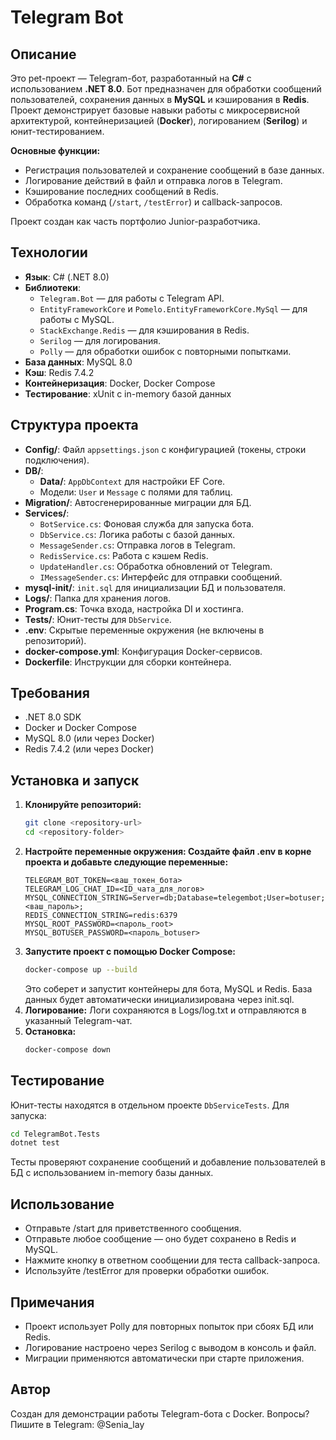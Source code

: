 # Telegram Bot

## Описание
Это pet-проект — Telegram-бот, разработанный на **C#** с использованием **.NET 8.0**. Бот предназначен для обработки сообщений пользователей, сохранения данных в **MySQL** и кэширования в **Redis**. Проект демонстрирует базовые навыки работы с микросервисной архитектурой, контейнеризацией (**Docker**), логированием (**Serilog**) и юнит-тестированием.

**Основные функции:**
- Регистрация пользователей и сохранение сообщений в базе данных.
- Логирование действий в файл и отправка логов в Telegram.
- Кэширование последних сообщений в Redis.
- Обработка команд (`/start`, `/testError`) и callback-запросов.

Проект создан как часть портфолио Junior-разработчика.

## Технологии
- **Язык**: C# (.NET 8.0)
- **Библиотеки**:
  - `Telegram.Bot` — для работы с Telegram API.
  - `EntityFrameworkCore` и `Pomelo.EntityFrameworkCore.MySql` — для работы с MySQL.
  - `StackExchange.Redis` — для кэширования в Redis.
  - `Serilog` — для логирования.
  - `Polly` — для обработки ошибок с повторными попытками.
- **База данных**: MySQL 8.0
- **Кэш**: Redis 7.4.2
- **Контейнеризация**: Docker, Docker Compose
- **Тестирование**: xUnit с in-memory базой данных

## Структура проекта
- **Config/**: Файл `appsettings.json` с конфигурацией (токены, строки подключения).
- **DB/**:
  - **Data/**: `AppDbContext` для настройки EF Core.
  - Модели: `User` и `Message` с полями для таблиц.
- **Migration/**: Автосгенерированные миграции для БД.
- **Services/**:
  - `BotService.cs`: Фоновая служба для запуска бота.
  - `DbService.cs`: Логика работы с базой данных.
  - `MessageSender.cs`: Отправка логов в Telegram.
  - `RedisService.cs`: Работа с кэшем Redis.
  - `UpdateHandler.cs`: Обработка обновлений от Telegram.
  - `IMessageSender.cs`: Интерфейс для отправки сообщений.
- **mysql-init/**: `init.sql` для инициализации БД и пользователя.
- **Logs/**: Папка для хранения логов.
- **Program.cs**: Точка входа, настройка DI и хостинга.
- **Tests/**: Юнит-тесты для `DbService`.
- **.env**: Скрытые переменные окружения (не включены в репозиторий).
- **docker-compose.yml**: Конфигурация Docker-сервисов.
- **Dockerfile**: Инструкции для сборки контейнера.

## Требования
- .NET 8.0 SDK
- Docker и Docker Compose
- MySQL 8.0 (или через Docker)
- Redis 7.4.2 (или через Docker)

## Установка и запуск
1. **Клонируйте репозиторий:**
   ```bash
   git clone <repository-url>
   cd <repository-folder>
   ```
2. **Настройте переменные окружения: Создайте файл .env в корне проекта и добавьте следующие переменные:**
   ```text
   TELEGRAM_BOT_TOKEN=<ваш_токен_бота>
   TELEGRAM_LOG_CHAT_ID=<ID_чата_для_логов>
   MYSQL_CONNECTION_STRING=Server=db;Database=telegembot;User=botuser;Password=<ваш_пароль>;
   REDIS_CONNECTION_STRING=redis:6379
   MYSQL_ROOT_PASSWORD=<пароль_root>
   MYSQL_BOTUSER_PASSWORD=<пароль_botuser>
   ```
3. **Запустите проект с помощью Docker Compose:**
   ```bash
   docker-compose up --build
   ```
   Это соберет и запустит контейнеры для бота, MySQL и Redis. База данных будет автоматически инициализирована через init.sql.
4. **Логирование:** Логи сохраняются в Logs/log.txt и отправляются в указанный Telegram-чат.
5. **Остановка:**
   ```bash
   docker-compose down
   ```
   
## Тестирование
Юнит-тесты находятся в отдельном проекте `DbServiceTests`. Для запуска:
  ```bash
cd TelegramBot.Tests
dotnet test
  ```
Тесты проверяют сохранение сообщений и добавление пользователей в БД с использованием in-memory базы данных.

## Использование
- Отправьте /start для приветственного сообщения.
- Отправьте любое сообщение — оно будет сохранено в Redis и MySQL.
- Нажмите кнопку в ответном сообщении для теста callback-запроса.
- Используйте /testError для проверки обработки ошибок.
  
## Примечания
- Проект использует Polly для повторных попыток при сбоях БД или Redis.
- Логирование настроено через Serilog с выводом в консоль и файл.
- Миграции применяются автоматически при старте приложения.
  
## Автор
Создан для демонстрации работы Telegram-бота с Docker. Вопросы? Пишите в Telegram: @Senia_lay

